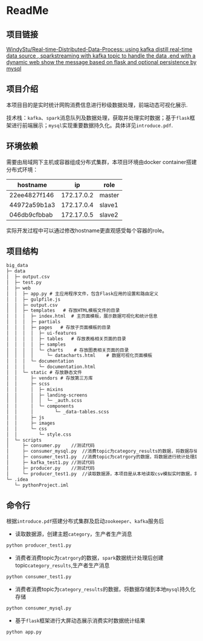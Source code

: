 # ReadMe

## 项目链接

[WindyStu/Real-time-Distributed-Data-Process: using kafka distill real-time data source , sparkstreaming with kafka topic to handle the data ,end with a dynamic web show the message based on flask and optional persistence by mysql](https://github.com/WindyStu/Real-time-Distributed-Data-Process)

## 项目介绍

本项目目的是实时统计网购消费信息进行秒级数据处理，前端动态可视化展示.

技术栈：`kafka`、`spark`消息队列及数据处理，获取并处理实时数据；基于`flask`框架进行前端展示；`mysql`实现重要数据持久化。具体详见`introduce.pdf`.

## 环境依赖

需要由局域网下主机或容器组成分布式集群，本项目环境由docker container搭建分布式环境：

| hostname     | ip         | role   |
| ------------ | ---------- | ------ |
| 22ee4827f146 | 172.17.0.2 | master |
| 44972a59b1a3 | 172.17.0.4 | slave1 |
| 046db9cfbbab | 172.17.0.5 | slave2 |

实际开发过程中可以通过修改hostname更直观感受每个容器的role。

## 项目结构

```tex
big_data
├─ data
│  ├─ output.csv
│  ├─ test.py
│  ├─ web
│  │  ├─ app.py	# 主应用程序文件，包含Flask应用的设置和路由定义
│  │  ├─ gulpfile.js
│  │  ├─ output.csv
│  │  ├─ templates	 # 存放HTML模板文件的目录
│  │  │  ├─ index.html	# 主页面模板，展示数据可视化和统计信息
│  │  │  ├─ partials
│  │  │  ├─ pages	# 存放子页面模板的目录
│  │  │  │  ├─ ui-features
│  │  │  │  ├─ tables	# 存放表格相关页面的目录
│  │  │  │  ├─ samples
│  │  │  │  └─ charts	 # 存放图表相关页面的目录
│  │  │  │     └─ datacharts.html	 # 数据可视化页面模板
│  │  │  └─ documentation
│  │  │     └─ documentation.html
│  │  └─ static	# 存放静态文件
│  │     ├─ vendors	# 存放第三方库
│  │     ├─ scss
│  │     │  ├─ mixins
│  │     │  ├─ landing-screens
│  │     │  │  └─ _auth.scss
│  │     │  └─ components
│  │     │        └─ _data-tables.scss
│  │     ├─ js
│  │     ├─ images
│  │     └─ css
│  │        └─ style.css
│  └─ scripts
│     ├─ consumer.py	//测试代码
│     ├─ consumer_mysql.py	//消费topic为category_results的数据，将数据存储到本地mysql持久化存储	
│     ├─ consumer_test1.py	//消费topic为catrgory的数据，将数据进行统计处理后发送topic为category_results
│     ├─ kafka_test1.py	//测试代码
│     ├─ producer.py	//测试代码
│     └─ producer_test1.py	//读取数据源，本项目是从本地读取csv模拟实时数据，将数据发送到topic为category中
└─ .idea
   └─ pythonProject.iml
```



## 命令行

根据`introduce.pdf`搭建分布式集群及启动`zookeeper`、`kafka`服务后

* 读取数据源，创建主题`category`，生产者生产消息

```bash
python producer_test1.py
```

* 消费者消费topic为`catrgory`的数据，`spark`数据统计处理后创建topic`category_results`,生产者生产消息

```bash
python consumer_test1.py
```

* 消费者消费topic为`category_results`的数据，将数据存储到本地`mysql`持久化存储

```bash
python consumer_mysql.py
```

* 基于`flask`框架进行大屏动态展示消费实时数据统计结果

```bash
python app.py
```

